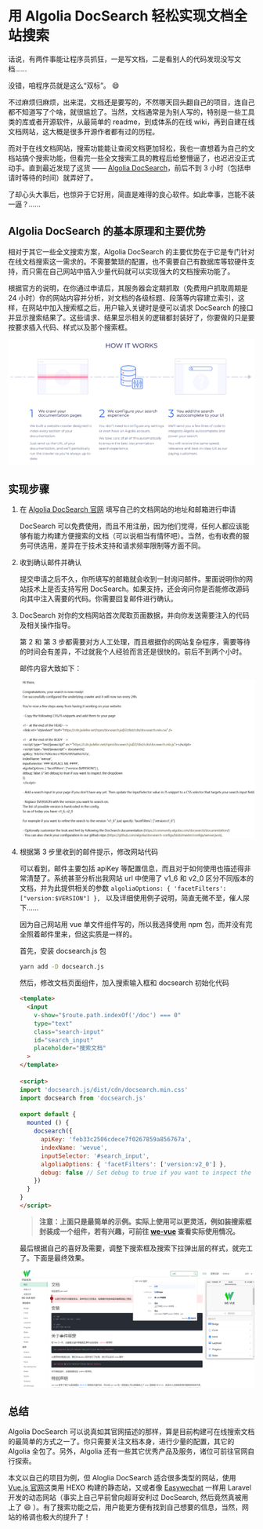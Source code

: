 # 用 Algolia DocSearch 轻松实现文档全站搜索

话说，有两件事能让程序员抓狂，一是写文档，二是看别人的代码发现没写文档……

没错，咱程序员就是这么“双标”。 :smile:

不过麻烦归麻烦，出来混，文档还是要写的，不然哪天回头翻自己的项目，连自己都不知道写了个啥，就很尴尬了。当然，文档通常是为别人写的，特别是一些工具类的库或者开源软件，从最简单的 readme，到成体系的在线 wiki，再到自建在线文档网站，这大概是很多开源作者都有过的历程。

而对于在线文档网站，搜索功能能让查阅文档更加轻松，我也一直想着为自己的文档站搞个搜索功能，但看完一些全文搜索工具的教程后给整懵逼了，也迟迟没正式动手。直到最近发现了这货 —— [Algolia DocSearch](https://community.algolia.com/docsearch/)，前后不到 3 小时（包括申请时等待的时间）就弄好了。

了却心头大事后，也惊异于它好用，简直是难得的良心软件。如此幸事，岂能不装一逼？……

## Algolia DocSearch 的基本原理和主要优势

相对于其它一些全文搜索方案，Algolia DocSearch 的主要优势在于它是专门针对在线文档搜索这一需求的。不需要繁琐的配置，也不需要自己有数据库等软硬件支持，而只需在自己网站中插入少量代码就可以实现强大的文档搜索功能了。

根据官方的说明，在你通过申请后，其服务器会定期抓取（免费用户抓取周期是 24 小时）你的网站内容并分析，对文档的各级标题、段落等内容建立索引，这样，在网站中加入搜索框之后，用户输入关键时是便可以请求 DocSearch 的接口并显示搜索结果了。这些请求、结果显示相关的逻辑都封装好了，你要做的只是要按要求插入代码、样式以及那个搜索框。

![官方网站中的原理示意图](./images/doc_search_steps.png)

## 实现步骤

1. 在 [Algolia DocSearch 官网](https://community.algolia.com/docsearch/) 填写自己的文档网站的地址和邮箱进行申请

    DocSearch 可以免费使用，而且不用注册，因为他们觉得，任何人都应该能够有能力构建方便搜索的文档（可以说相当有情怀吧）。当然，也有收费的服务可供选用，差异在于技术支持和请求频率限制等方面不同。

2. 收到确认邮件并确认

    提交申请之后不久，你所填写的邮箱就会收到一封询问邮件。里面说明你的网站技术上是否支持写用 DocSearch。如果支持，还会询问你是否能修改源码向其中注入需要的代码。你需要回复邮件进行确认。

3. DocSearch 对你的文档网站首次爬取页面数据，并向你发送需要注入的代码及相关操作指导。

    第 2 和 第 3 步都需要对方人工处理，而且根据你的网站复杂程序，需要等待的时间会有差异，不过就我个人经验而言还是很快的。前后不到两个小时。

    邮件内容大致如下：

    ![邮件](./images/doc_search_letter.jpg)

4. 根据第 3 步里收到的邮件提示，修改网站代码

    可以看到，邮件主要包括 apiKey 等配置信息，而且对于如何使用也描述得非常清楚了。系统甚至分析出我网站 url 中使用了 v1_6 和 v2_0 区分不同版本的文档，并为此提供相关的参数 `algoliaOptions: { 'facetFilters': ["version:$VERSION"] }, ` 以及详细使用例子说明，简直无微不至，催人尿下……

    因为自己网站用 vue 单文件组件写的，所以我选择使用 npm 包，而并没有完全照着邮件里来，但这实质是一样的。

    首先，安装 docsearch.js 包

    ```bash
    yarn add -D docsearch.js
    ```

    然后，修改文档页面组件，加入搜索输入框和 docsearch 初始化代码

    ```html
    <template>
      <input
        v-show="$route.path.indexOf('/doc') === 0"
        type="text"
        class="search-input"
        id="search_input"
        placeholder="搜索文档"
      >
    </template>

    <script>
    import 'docsearch.js/dist/cdn/docsearch.min.css'
    import docsearch from 'docsearch.js'

    export default {
      mounted () {
        docsearch({
          apiKey: 'feb33c2506cdece7f0267859a856767a',
          indexName: 'wevue',
          inputSelector: '#search_input',
          algoliaOptions: { 'facetFilters': ['version:v2_0'] },
          debug: false // Set debug to true if you want to inspect the dropdown
        })
      }
    }
    </script>
    ```

    > **注意：上面只是最简单的示例。实际上使用可以更灵活，例如装搜索框封装成一个组件，若有兴趣，可前往 [we-vue](https://github.com/tianyong90/we-vue) 查看实际使用情况。**

    最后根据自己的喜好及需要，调整下搜索框及搜索下拉弹出层的样式，就完工了。下面是最终效果。

    ![doc_search_example](./images/doc_search_result.png)

## 总结

Algolia DocSearch 可以说真如其官网描述的那样，算是目前构建可在线搜索文档的最简单的方式之一了。你只需要关注文档本身，进行少量的配置，其它的 Algolia 全包了。另外，Algolia 还有一些其它优秀产品及服务，诸位可前往官网自行探索。

本文以自己的项目为例，但 Aloglia DocSearch 适合很多类型的网站，使用 [Vue.js 官网](https://vuejs.org)这类用 HEXO 构建的静态站，又或者像 [Easywechat](https://easywechat.com) 一样用 Laravel 开发的动态网站（事实上自己早前曾向超哥安利过 DocSearch, 然后竟然真被用上了 :smile: ）。有了搜索功能之后，用户能更方便有找到自己想要的信息，当然，网站的格调也极大的提升了！
